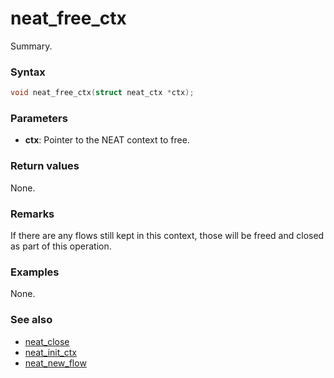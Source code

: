 # neat_free_ctx

Summary.

### Syntax
```c
void neat_free_ctx(struct neat_ctx *ctx);
```

### Parameters

- **ctx**: Pointer to the NEAT context to free.

### Return values

None.

### Remarks

If there are any flows still kept in this context, those will be freed and
closed as part of this operation.

### Examples

None.

### See also

- [neat_close](neat_close)
- [neat_init_ctx](neat_init_ctx.md)
- [neat_new_flow](neat_new_flow.md)


